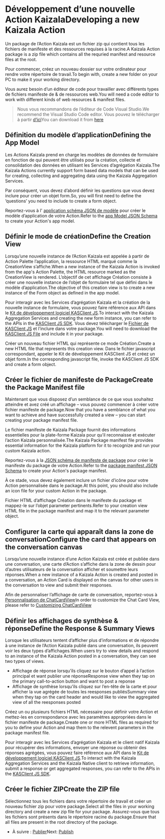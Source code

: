 # <a name="developing-a-new-kaizala-action"></a><span data-ttu-id="11a95-101">Développement d’une nouvelle Action Kaizala</span><span class="sxs-lookup"><span data-stu-id="11a95-101">Developing a new Kaizala Action</span></span>

<span data-ttu-id="11a95-102">Un package de l’Action Kaizala est un fichier zip qui contient tous les fichiers de manifeste et des ressources requises à la racine.</span><span class="sxs-lookup"><span data-stu-id="11a95-102">A Kaizala Action package is a zip file which contains all the requried manifest and resource files at the root.</span></span>

<span data-ttu-id="11a95-103">Pour commencer, créez un nouveau dossier sur votre ordinateur pour rendre votre répertoire de travail.</span><span class="sxs-lookup"><span data-stu-id="11a95-103">To begin with, create a new folder on your PC to make it your working directory.</span></span>

<span data-ttu-id="11a95-104">Vous aurez besoin d’un éditeur de code pour travailler avec différents types de fichiers manifeste de & de ressources web.</span><span class="sxs-lookup"><span data-stu-id="11a95-104">You will need a code editor to work with different kinds of web resources & manifest files.</span></span>

>   <span data-ttu-id="11a95-105">Nous vous recommandons de l’éditeur de Code Visual Studio.</span><span class="sxs-lookup"><span data-stu-id="11a95-105">We recommend the Visual Studio Code editor.</span></span> <span data-ttu-id="11a95-106">Vous pouvez le télécharger à partir [d’ici](https://code.visualstudio.com/)</span><span class="sxs-lookup"><span data-stu-id="11a95-106">You can download it from [here](https://code.visualstudio.com/)</span></span>

## <a name="defining-the-app-model"></a><span data-ttu-id="11a95-107">Définition du modèle d’application</span><span class="sxs-lookup"><span data-stu-id="11a95-107">Defining the App Model</span></span>

<span data-ttu-id="11a95-108">Les Actions Kaizala prend en charge les modèles de données de formulaire en fonction de qui peuvent être utilisés pour la création, collecte et consolidation des données en utilisant les Services d’agrégation Kaizala.</span><span class="sxs-lookup"><span data-stu-id="11a95-108">The Kaizala Actions currently support form based data models that can be used for creating, collecting and aggregating data using the Kaizala Aggregation Services.</span></span>

<span data-ttu-id="11a95-109">Par conséquent, vous devez d’abord définir les questions que vous devez inclure pour créer un objet form.</span><span class="sxs-lookup"><span data-stu-id="11a95-109">So, you will first need to define the ‘questions’ you need to include to create a form object.</span></span>

<span data-ttu-id="11a95-110">Reportez-vous à l' [application schéma JSON de modèle](appModel_schema.md) pour créer le modèle d’application de votre Action.</span><span class="sxs-lookup"><span data-stu-id="11a95-110">Refer to the [app Model JSON Schema](appModel_schema.md) to create your Action's app model.</span></span>

## <a name="define-the-creation-view"></a><span data-ttu-id="11a95-111">Définir le mode de création</span><span class="sxs-lookup"><span data-stu-id="11a95-111">Define the Creation View</span></span>

<span data-ttu-id="11a95-112">Lorsqu’une nouvelle instance de l’Action Kaizala est appelée à partir de Action Palette l’application, la ressource HTML marqué comme la CreationView s’affiche.</span><span class="sxs-lookup"><span data-stu-id="11a95-112">When a new instance of the Kaizala Action is invoked from the app's Action Palette, the HTML resource marked as the CreationView is rendered.</span></span> <span data-ttu-id="11a95-113">L’objectif de cet affichage Création consiste à créer une nouvelle instance de l’objet de formulaire tel que défini dans le modèle d’application.</span><span class="sxs-lookup"><span data-stu-id="11a95-113">The objective of this creation view is to create a new instance of the Form object as defined in the app model.</span></span> 

<span data-ttu-id="11a95-114">Pour interagir avec les Services d’agrégation Kaizala et la création de la nouvelle instance de formulaire, vous pouvez faire référence aux API dans le [Kit de développement logiciel KASClient JS](KASClient/README.md).</span><span class="sxs-lookup"><span data-stu-id="11a95-114">To interact with the Kaizala Aggregation Services and creating the new form instance, you can refer to the APIs in the [KASClient JS SDK](KASClient/README.md).</span></span> <span data-ttu-id="11a95-115">Vous devez télécharger le [Fichier de KASClient JS](https://manage.kaiza.la/MiniApps/DownloadSDK) et l’inclure dans votre package.</span><span class="sxs-lookup"><span data-stu-id="11a95-115">You will need to download the [KASClient JS File](https://manage.kaiza.la/MiniApps/DownloadSDK) and include it in your package.</span></span>

<span data-ttu-id="11a95-116">Créer un nouveau fichier HTML qui représente ce mode Création.</span><span class="sxs-lookup"><span data-stu-id="11a95-116">Create a new HTML file that represents this creation view.</span></span> <span data-ttu-id="11a95-117">Dans le fichier javascript correspondant, appeler le Kit de développement KASClient JS et créez un objet form.</span><span class="sxs-lookup"><span data-stu-id="11a95-117">In the corresponding javascript file, invoke the KASClient JS SDK and create a form object.</span></span>

## <a name="create-the-package-manifest-file"></a><span data-ttu-id="11a95-118">Créer le fichier de manifeste de Package</span><span class="sxs-lookup"><span data-stu-id="11a95-118">Create the Package Manifest file</span></span>

<span data-ttu-id="11a95-119">Maintenant que vous disposez d’un semblance de ce que vous souhaitez atteindre et avez créé un affichage – vous pouvez commencer à créer votre fichier manifeste de package.</span><span class="sxs-lookup"><span data-stu-id="11a95-119">Now that you have a semblance of what you want to achieve and have successfully created a view – you can start creating your package manifest file.</span></span>

<span data-ttu-id="11a95-120">Le fichier manifeste de Kaizala Package fournit des informations essentielles pour la plate-forme Kaizala pour qu’il reconnaisse et exécuter l’action Kaizala personnalisée.</span><span class="sxs-lookup"><span data-stu-id="11a95-120">The Kaizala Package manifest file provides essential information for the Kaizala platform for it to recognize and run your custom Kaizala action.</span></span>

<span data-ttu-id="11a95-121">Reportez-vous à la [JSON schéma de manifeste de package](package_manifest_schema.md) pour créer le manifeste du package de votre Action.</span><span class="sxs-lookup"><span data-stu-id="11a95-121">Refer to the [package manifest JSON Schema](package_manifest_schema.md) to create your Action's package manifest.</span></span>

<span data-ttu-id="11a95-122">À ce stade, vous devez également inclure un fichier d’icône pour votre Action personnalisée dans le package.</span><span class="sxs-lookup"><span data-stu-id="11a95-122">At this point, you should also include an icon file for your custom Action in the package.</span></span>

<span data-ttu-id="11a95-123">Fichier HTML d’affichage Création dans le manifeste du package et mappez-le sur l’objet parameter pertinents.</span><span class="sxs-lookup"><span data-stu-id="11a95-123">Refer to your creation view HTML file in the package manifest and map it to the relevant parameter object.</span></span>

## <a name="configure-the-card-that-appears-on-the-conversation-canvas"></a><span data-ttu-id="11a95-124">Configurer la carte qui apparaît dans la zone de conversation</span><span class="sxs-lookup"><span data-stu-id="11a95-124">Configure the card that appears on the conversation canvas</span></span>

<span data-ttu-id="11a95-125">Lorsqu’une nouvelle instance d’une Action Kaizala est créée et publiée dans une conversation, une carte d’Action s’affiche dans la zone de dessin pour d’autres utilisateurs de la conversation afficher et soumettre leurs réponses.</span><span class="sxs-lookup"><span data-stu-id="11a95-125">When a new instance of a Kaizala Action is created and posted in a conversation, an Action Card is displayed on the canvas for other users in the conversation to view and submit their responses.</span></span>

<span data-ttu-id="11a95-126">Afin de personnaliser l’affichage de carte de conversation, reportez-vous à [Personnalisation de ChatCardView](ChatCanvasCardView.md)</span><span class="sxs-lookup"><span data-stu-id="11a95-126">In order to customize the Chat Card View, please refer to [Customizing ChatCardView](ChatCanvasCardView.md)</span></span> 
## <a name="define-the-response--summary-views"></a><span data-ttu-id="11a95-127">Définir les affichages de synthèse & réponse</span><span class="sxs-lookup"><span data-stu-id="11a95-127">Define the Response & Summary Views</span></span>

<span data-ttu-id="11a95-128">Lorsque les utilisateurs tentent d’afficher plus d’informations et de répondre à une instance de l’Action Kaizala publié dans une conversation, ils peuvent voir les deux types d’affichages.</span><span class="sxs-lookup"><span data-stu-id="11a95-128">When users try to view details and respond to an instance of the Kaizala Action posted in a conversation, they can see two types of views.</span></span>
*   <span data-ttu-id="11a95-129">Affichage de réponse lorsqu’ils cliquez sur le bouton d’appel à l’action principal et want publier une réponse</span><span class="sxs-lookup"><span data-stu-id="11a95-129">Response view when they tap on the primary call-to-action button and want to post a reponse</span></span>
*   <span data-ttu-id="11a95-130">Affichage de synthèse lorsqu’ils cliquez sur l’en-tête de la carte et pour afficher la vue agrégée de toutes les reesponses publiés</span><span class="sxs-lookup"><span data-stu-id="11a95-130">Summary view when they tap on the card header and would like to view the aggregated view of all the reesponses posted</span></span>

<span data-ttu-id="11a95-131">Créez un ou plusieurs fichiers HTML nécessaire pour définir votre Action et mettez-les en correspondance avec les paramètres appropriées dans le fichier manifeste de package.</span><span class="sxs-lookup"><span data-stu-id="11a95-131">Create one or more HTML files as required for you to define your Action and map them to the relevent parameters in the package manifest file.</span></span>

<span data-ttu-id="11a95-132">Pour interagir avec les Services d’agrégation Kaizala et le client natif Kaizala pour récupérer des informations, envoyer une réponse ou obtenir des réponses agrégées, vous pouvez faire référence aux API dans le [Kit de développement logiciel KASClient JS](KASClient/README.md).</span><span class="sxs-lookup"><span data-stu-id="11a95-132">To interact with the Kaizala Aggregation Services and the Kaizala Native client to retrieve information, submit a response or get aggregated responses, you can refer to the APIs in the [KASClient JS SDK](KASClient/README.md).</span></span>


## <a name="create-the-zip-file"></a><span data-ttu-id="11a95-133">Créer le fichier ZIP</span><span class="sxs-lookup"><span data-stu-id="11a95-133">Create the ZIP file</span></span>

<span data-ttu-id="11a95-134">Sélectionnez tous les fichiers dans votre répertoire de travail et créer un nouveau fichier zip pour votre package.</span><span class="sxs-lookup"><span data-stu-id="11a95-134">Select all the files in your working directory and create a new zip file for your package.</span></span> <span data-ttu-id="11a95-135">Assurez-vous que tous les fichiers sont présents dans le répertoire racine du package.</span><span class="sxs-lookup"><span data-stu-id="11a95-135">Ensure that all files are present in the root directory of the package.</span></span>

*   <span data-ttu-id="11a95-136">À suivre : [Publier](publish.md)</span><span class="sxs-lookup"><span data-stu-id="11a95-136">Next: [Publish](publish.md)</span></span>
